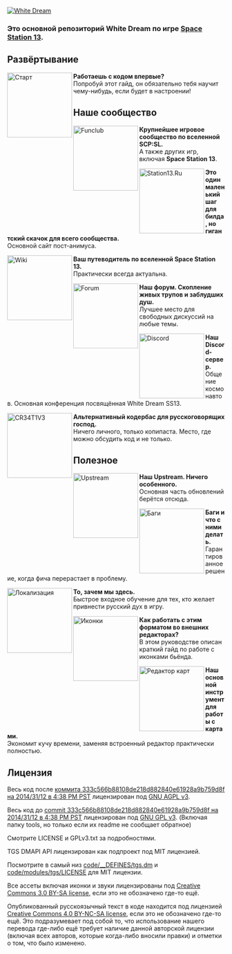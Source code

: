 [![White Dream](https://i.imgur.com/Fwih1xN.gif)](#) 
### Это основной репозиторий White Dream по игре [Space Station 13](https://station13.ru/). 

## Развёртывание
[<img src="https://i.imgur.com/FMf8JBF.png" alt="Старт" width="150" align="left">](https://hackmd.io/@fdev/SJDYI8iR8)
**Работаешь с кодом впервые?**<br>Попробуй этот гайд, он обязательно тебя научит чему-нибудь, если будет в настроении!

## Наше сообщество
[<img src="https://i.imgur.com/NhGX9XW.png" alt="Funclub" width="150" align="left">](https://funclub.pro)
**Крупнейшее игровое сообщество по вселенной SCP:SL.**<br>А также других игр, включая **Space Station 13**.

[<img src="https://i.imgur.com/o40zWyV.png" alt="Station13.Ru" width="150" align="left">](https://station13.ru)
**Это один маленький шаг для билда, но гигантский скачок для всего сообщества.**<br>Основной сайт пост-анимуса.

[<img src="https://i.imgur.com/7iYrb2J.png" alt="Wiki" width="150" align="left">](https://wiki.station13.ru)
**Ваш путеводитель по вселенной Space Station 13.**<br>Практически всегда актуальна.

[<img src="https://i.imgur.com/dUdgAL5.png" alt="Forum" width="150" align="left">](https://forum.station13.ru)
**Наш форум. Скопление живых трупов и заблудших душ.**<br> Лучшее место для свободных дискуссий на любые темы.

[<img src="https://i.imgur.com/lOHdByt.png" alt="Discord" width="150" align="left">](https://discord.gg/2WAsvv5B5v)
**Наш Discord-сервер.**<br>Общение космонавтов. Основная конференция посвящённая White Dream SS13.

[<img src="https://i.imgur.com/eQF6BOl.png" alt="CR34T1V3" width="150" align="left">](https://discord.gg/fRsn7RxdQp)
**Альтернативный кодербас для русскоговорящих господ.**<br>Ничего личного, только копипаста. Место, где можно обсудить код и не только.

## Полезное
[<img src="https://i.imgur.com/ZOxkRtD.png" alt="Upstream" width="150" align="left">](https://github.com/tgstation/tgstation)
**Наш Upstream. Ничего особенного.**<br>Основная часть обновлений берётся отсюда.

[<img src="https://i.imgur.com/RwAIgu6.png" alt="Баги" width="150" align="left">](https://hackmd.io/IiFh5OR4S-q9JNzos8gWaw)
**Баги и что с ними делать.**<br>Гарантированное решение, когда фича перерастает в проблему.

[<img src="https://i.imgur.com/estrNVg.png" alt="Локализация" width="150" align="left">](https://hackmd.io/8mn18B1yTY6ki0Xy-JifCw)
**То, зачем мы здесь.**<br>Быстрое входное обучение для тех, кто желает привнести русский дух в игру.

[<img src="https://i.imgur.com/ZKyWpgK.png" alt="Иконки" width="150" align="left">](https://hackmd.io/vdsXbe-hSgyLtAzddg8yyQ)
**Как работать с этим форматом во внешних редакторах?**<br>В этом руководстве описан краткий гайд по работе с иконками бьёнда.

[<img src="https://i.imgur.com/uCDQuc4.png" alt="Редактор карт" width="150" align="left">](https://github.com/SpaiR/StrongDMM/releases)
**Наш основной инструмент для работы с картами.**<br>Экономит кучу времени, заменяя встроенный редактор практически полностью.


## Лицензия

Весь код после [коммита 333c566b88108de218d882840e61928a9b759d8f на 2014/31/12 в 4:38 PM PST](https://github.com/frosty-dev/white-dream-main/commit/333c566b88108de218d882840e61928a9b759d8f) лицензирован под [GNU AGPL v3](https://www.gnu.org/licenses/agpl-3.0.html).

Весь код до [commit 333c566b88108de218d882840e61928a9b759d8f на 2014/31/12 в 4:38 PM PST](https://github.com/frosty-dev/white-dream-main/commit/333c566b88108de218d882840e61928a9b759d8f) лицензирован под [GNU GPL v3](https://www.gnu.org/licenses/gpl-3.0.html).
(Включая папку tools, но только если их readme не сообщает обратное)

Смотрите LICENSE и GPLv3.txt за подробностями.

TGS DMAPI API лицензирован как подпроект под MIT лицензией.

Посмотрите в самый низ [code/__DEFINES/tgs.dm](./code/__DEFINES/tgs.dm) и [code/modules/tgs/LICENSE](./code/modules/tgs/LICENSE) для MIT лицензии.

Все ассеты включая иконки и звуки лицензированы под [Creative Commons 3.0 BY-SA license](https://creativecommons.org/licenses/by-sa/3.0/), если это не обозначено где-то ещё.

Опубликованный русскоязычный текст в коде находится под лицензией [Creative Commons 4.0 BY-NC-SA license](https://creativecommons.org/licenses/by-nc-sa/4.0/), если это не обозначено где-то ещё. Это подразумевает под собой то, что использование нашего перевода где-либо ещё требует наличие данной авторской лицензии (включая всех авторов, которые когда-либо вносили правки) и отметки о том, что было изменено.

